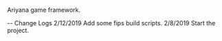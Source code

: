 Ariyana game framework.

-- Change Logs
2/12/2019 Add some fips build scripts.
2/8/2019 Start the project.